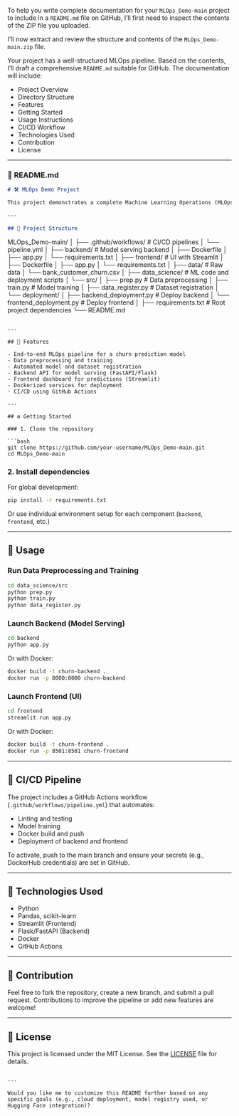 
To help you write complete documentation for your `MLOps_Demo-main` project to include in a `README.md` file on GitHub, I’ll first need to inspect the contents of the ZIP file you uploaded.

I'll now extract and review the structure and contents of the `MLOps_Demo-main.zip` file.


Your project has a well-structured MLOps pipeline. Based on the contents, I’ll draft a comprehensive `README.md` suitable for GitHub. The documentation will include:

* Project Overview
* Directory Structure
* Features
* Getting Started
* Usage Instructions
* CI/CD Workflow
* Technologies Used
* Contribution
* License

---

### 📄 README.md

```markdown
# 🛠️ MLOps Demo Project

This project demonstrates a complete Machine Learning Operations (MLOps) workflow for building, training, registering, deploying, and monitoring a machine learning model using automation tools like GitHub Actions, Docker, and Streamlit.

---

## 📁 Project Structure

```

MLOps\_Demo-main/
│
├── .github/workflows/         # CI/CD pipelines
│   └── pipeline.yml
│
├── backend/                   # Model serving backend
│   ├── Dockerfile
│   ├── app.py
│   └── requirements.txt
│
├── frontend/                  # UI with Streamlit
│   ├── Dockerfile
│   ├── app.py
│   └── requirements.txt
│
├── data/                      # Raw data
│   └── bank\_customer\_churn.csv
│
├── data\_science/              # ML code and deployment scripts
│   └── src/
│       ├── prep.py                  # Data preprocessing
│       ├── train.py                 # Model training
│       ├── data\_register.py        # Dataset registration
│       └── deployment/
│           ├── backend\_deployment.py   # Deploy backend
│           └── frontend\_deployment.py  # Deploy frontend
│
├── requirements.txt           # Root project dependencies
└── README.md

````

---

## 🚀 Features

- End-to-end MLOps pipeline for a churn prediction model
- Data preprocessing and training
- Automated model and dataset registration
- Backend API for model serving (FastAPI/Flask)
- Frontend dashboard for predictions (Streamlit)
- Dockerized services for deployment
- CI/CD using GitHub Actions

---

## ⚙️ Getting Started

### 1. Clone the repository

```bash
git clone https://github.com/your-username/MLOps_Demo-main.git
cd MLOps_Demo-main
````

### 2. Install dependencies

For global development:

```bash
pip install -r requirements.txt
```

Or use individual environment setup for each component (`backend`, `frontend`, etc.)

---

## 🧪 Usage

### Run Data Preprocessing and Training

```bash
cd data_science/src
python prep.py
python train.py
python data_register.py
```

### Launch Backend (Model Serving)

```bash
cd backend
python app.py
```

Or with Docker:

```bash
docker build -t churn-backend .
docker run -p 8000:8000 churn-backend
```

### Launch Frontend (UI)

```bash
cd frontend
streamlit run app.py
```

Or with Docker:

```bash
docker build -t churn-frontend .
docker run -p 8501:8501 churn-frontend
```

---

## 🔄 CI/CD Pipeline

The project includes a GitHub Actions workflow (`.github/workflows/pipeline.yml`) that automates:

* Linting and testing
* Model training
* Docker build and push
* Deployment of backend and frontend

To activate, push to the main branch and ensure your secrets (e.g., DockerHub credentials) are set in GitHub.

---

## 🧰 Technologies Used

* Python
* Pandas, scikit-learn
* Streamlit (Frontend)
* Flask/FastAPI (Backend)
* Docker
* GitHub Actions

---

## 🤝 Contribution

Feel free to fork the repository, create a new branch, and submit a pull request. Contributions to improve the pipeline or add new features are welcome!

---

## 📄 License

This project is licensed under the MIT License. See the [LICENSE](LICENSE) file for details.

```

---

Would you like me to customize this README further based on any specific goals (e.g., cloud deployment, model registry used, or Hugging Face integration)?
```

